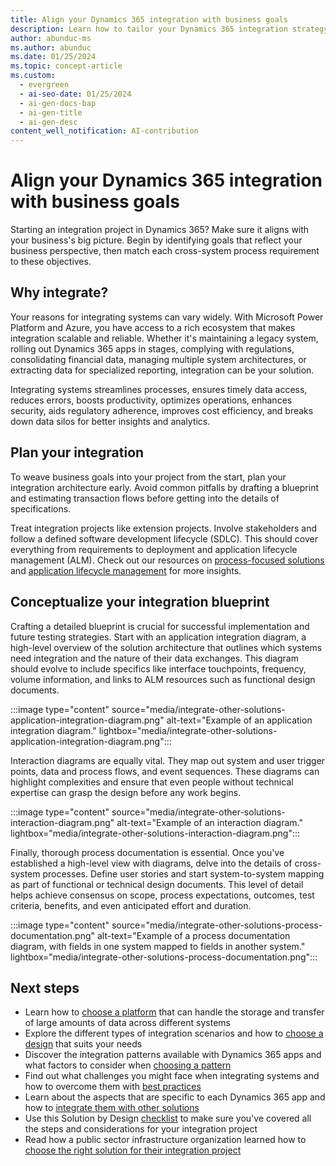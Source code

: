 ```yaml
---
title: Align your Dynamics 365 integration with business goals
description: Learn how to tailor your Dynamics 365 integration strategy to support your business objectives effectively.
author: abunduc-ms
ms.author: abunduc
ms.date: 01/25/2024
ms.topic: concept-article
ms.custom:
  - evergreen
  - ai-seo-date: 01/25/2024
  - ai-gen-docs-bap
  - ai-gen-title
  - ai-gen-desc
content_well_notification: AI-contribution
---
```


# Align your Dynamics 365 integration with business goals

Starting an integration project in Dynamics 365? Make sure it aligns with your business's big picture. Begin by identifying goals that reflect your business perspective, then match each cross-system process requirement to these objectives.

## Why integrate?

Your reasons for integrating systems can vary widely. With Microsoft Power Platform and Azure, you have access to a rich ecosystem that makes integration scalable and reliable. Whether it's maintaining a legacy system, rolling out Dynamics 365 apps in stages, complying with regulations, consolidating financial data, managing multiple system architectures, or extracting data for specialized reporting, integration can be your solution.

Integrating systems streamlines processes, ensures timely data access, reduces errors, boosts productivity, optimizes operations, enhances security, aids regulatory adherence, improves cost efficiency, and breaks down data silos for better insights and analytics.

## Plan your integration

To weave business goals into your project from the start, plan your integration architecture early. Avoid common pitfalls by drafting a blueprint and estimating transaction flows before getting into the details of specifications.

Treat integration projects like extension projects. Involve stakeholders and follow a defined software development lifecycle (SDLC). This should cover everything from requirements to deployment and application lifecycle management (ALM). Check out our resources on [process-focused solutions](process-focused-solution.md) and [application lifecycle management](application-lifecycle-management.md) for more insights.

## Conceptualize your integration blueprint

Crafting a detailed blueprint is crucial for successful implementation and future testing strategies. Start with an application integration diagram, a high-level overview of the solution architecture that outlines which systems need integration and the nature of their data exchanges. This diagram should evolve to include specifics like interface touchpoints, frequency, volume information, and links to ALM resources such as functional design documents.

:::image type="content" source="media/integrate-other-solutions-application-integration-diagram.png" alt-text="Example of an application integration diagram." lightbox="media/integrate-other-solutions-application-integration-diagram.png":::

Interaction diagrams are equally vital. They map out system and user trigger points, data and process flows, and event sequences. These diagrams can highlight complexities and ensure that even people without technical expertise can grasp the design before any work begins.

:::image type="content" source="media/integrate-other-solutions-interaction-diagram.png" alt-text="Example of an interaction diagram." lightbox="media/integrate-other-solutions-interaction-diagram.png":::

Finally, thorough process documentation is essential. Once you've established a high-level view with diagrams, delve into the details of cross-system processes. Define user stories and start system-to-system mapping as part of functional or technical design documents. This level of detail helps achieve consensus on scope, process expectations, outcomes, test criteria, benefits, and even anticipated effort and duration.

:::image type="content" source="media/integrate-other-solutions-process-documentation.png" alt-text="Example of a process documentation diagram, with fields in one system mapped to fields in another system." lightbox="media/integrate-other-solutions-process-documentation.png":::

## Next steps

- Learn how to [choose a platform](integrate-other-solutions-choose-platform.md) that can handle the storage and transfer of large amounts of data across different systems
- Explore the different types of integration scenarios and how to [choose a design](integrate-other-solutions-choose-design.md) that suits your needs
- Discover the integration patterns available with Dynamics 365 apps and what factors to consider when [choosing a pattern](integrate-other-solutions-choose-pattern.md)
- Find out what challenges you might face when integrating systems and how to overcome them with [best practices](integrate-other-solutions-challenges.md)
- Learn about the aspects that are specific to each Dynamics 365 app and how to [integrate them with other solutions](integrate-other-solutions-guidance-product.md)
- Use this Solution by Design [checklist](integrate-other-solutions-checklist.md) to make sure you've covered all the steps and considerations for your integration project
- Read how a public sector infrastructure organization learned how to [choose the right solution for their integration project](integrate-other-solutions-case-study.md)
